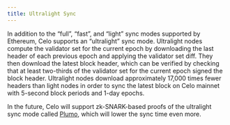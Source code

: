 ```yaml
---
title: Ultralight Sync
---
```


In addition to the “full”, “fast”, and “light” sync modes supported by Ethereum, Celo supports an “ultralight” sync mode. Ultralight nodes compute the validator set for the current epoch by downloading the last header of each previous epoch and applying the validator set diff. They then download the latest block header, which can be verified by checking that at least two-thirds of the validator set for the current epoch signed the block header. Ultralight nodes download approximately 17,000 times fewer headers than light nodes in order to sync the latest block on Celo mainnet with 5-second block periods and 1-day epochs.

In the future, Celo will support zk-SNARK-based proofs of the ultralight sync mode called [Plumo](/celo-codebase/protocol/plumo.md), which will lower the sync time even more.
